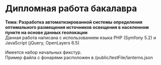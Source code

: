 # Дипломная работа бакалавра
**Тема: Разработка автоматизированной системы определения оптимального размещения источников освещения в населенном пункте на основе данных геолокации**  
Данная работа написана с использованием языка PHP (Symfony 5.2) и JavaScript (jQuery, OpenLayers 6.5)

Имеется набор начальных фикстур.  
Пример файла с фонарями расположен в /public/testFile/lanterns.json
  

